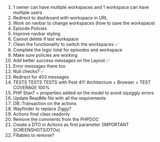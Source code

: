 1. 1 owner can have multiple workspaces and 1 workspace can have multiple users
2. Redirect to dashboard with workspace in URL
3. Work on navbar to change workspaces (how to save the workspace)
4. Episode Policies
5. Improve navbar styling
6. Cannot delete if last workspace
7. Clean the functionality to switch the workspaces ✅
8. Complete the logic total for episodes and workspace 
9. Make sure policies are working
10. Add better success messages on the Layout ✅
11. Error messages there too
12. Null checks? ✅
13. Redirect for 403 messages
14. TESTS TESTS TESTS with Pest 4!!! Architecture + Browser + TEST COVERAGE 100%
15. PHP Stan? + properties added on the model to avoid squiggly errors
16. Update ReadMe file with all the requirements
17. DB::Transaction on the actions
18. Wayfinder to replace Ziggy?
19. Actions final class readonly
20. Remove the comments from the PHPDOC
21. Create a DTO in Actions as first parameter (IMPORTANT SCREENSHOTS/DTOs)
22. Fillables to remove?
